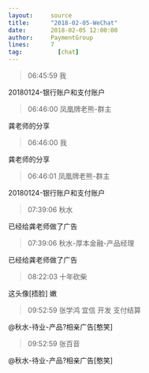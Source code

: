 ```yaml
---
layout:     source 
title:      "2018-02-05-WeChat"
date:       2018-02-05 12:00:00
author:     PaymentGroup
lines:      7 
tag:		  [chat]
---
```

> 06:45:59  我  
   
20180124-银行账户和支付账户  
   
> 06:46:00  凤凰牌老熊-群主  
   
龚老师的分享  
   
> 06:46:00  我  
   
龚老师的分享  
   
> 06:46:01  凤凰牌老熊-群主  
   
20180124-银行账户和支付账户  
   
> 07:39:06  秋水  
   
已经给龚老师做了广告  
   
> 07:39:06  秋水-厚本金融-产品经理  
   
已经给龚老师做了广告  
   
> 08:22:03  十年砍柴  
   
这头像[捂脸]   嫩  
   
> 09:52:59  张学鸿 宜信 开发 支付结算   
   
@秋水-待业-产品?相亲广告[憨笑]  
   
> 09:52:59  张百音  
   
@秋水-待业-产品?相亲广告[憨笑]  
   

